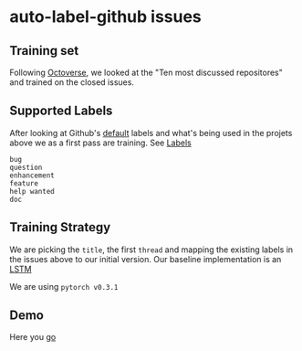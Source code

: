 # auto-label-github issues

## Training set

Following [Octoverse](https://octoverse.github.com/), we looked at the "Ten most discussed repositores" and trained on the closed
issues.


## Supported Labels

After looking at Github's [default](https://help.github.com/articles/about-labels/) labels and what's being used in the projets above we as a first pass are training. See [Labels](data/data.labels.csv)

```
bug
question
enhancement
feature
help wanted
doc
```

## Training Strategy

We are picking the `title`, the first `thread` and mapping the existing labels in the issues above to our initial version. Our baseline implementation is an [LSTM](http://colah.github.io/posts/2015-08-Understanding-LSTMs/)

We are using `pytorch v0.3.1`

## Demo

Here you [go]()